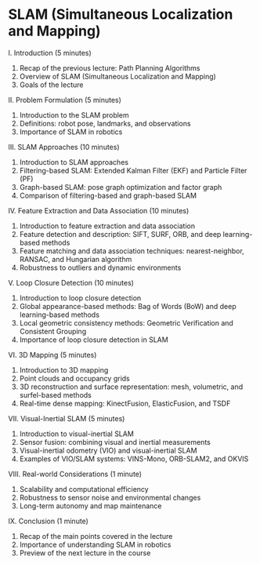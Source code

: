 # SLAM (Simultaneous Localization and Mapping)

I. Introduction (5 minutes)

1. Recap of the previous lecture: Path Planning Algorithms
1. Overview of SLAM (Simultaneous Localization and Mapping)
1. Goals of the lecture

II. Problem Formulation (5 minutes)

1. Introduction to the SLAM problem
1. Definitions: robot pose, landmarks, and observations
1. Importance of SLAM in robotics

III. SLAM Approaches (10 minutes)

1. Introduction to SLAM approaches
1. Filtering-based SLAM: Extended Kalman Filter (EKF) and Particle Filter (PF)
1. Graph-based SLAM: pose graph optimization and factor graph
1. Comparison of filtering-based and graph-based SLAM

IV. Feature Extraction and Data Association (10 minutes)

1. Introduction to feature extraction and data association
1. Feature detection and description: SIFT, SURF, ORB, and deep learning-based methods
1. Feature matching and data association techniques: nearest-neighbor, RANSAC, and Hungarian algorithm
1. Robustness to outliers and dynamic environments

V. Loop Closure Detection (10 minutes)

1. Introduction to loop closure detection
1. Global appearance-based methods: Bag of Words (BoW) and deep learning-based methods
1. Local geometric consistency methods: Geometric Verification and Consistent Grouping
1. Importance of loop closure detection in SLAM

VI. 3D Mapping (5 minutes)

1. Introduction to 3D mapping
1. Point clouds and occupancy grids
1. 3D reconstruction and surface representation: mesh, volumetric, and surfel-based methods
1. Real-time dense mapping: KinectFusion, ElasticFusion, and TSDF

VII. Visual-Inertial SLAM (5 minutes)

1. Introduction to visual-inertial SLAM
1. Sensor fusion: combining visual and inertial measurements
1. Visual-inertial odometry (VIO) and visual-inertial SLAM
1. Examples of VIO/SLAM systems: VINS-Mono, ORB-SLAM2, and OKVIS

VIII. Real-world Considerations (1 minute)

1. Scalability and computational efficiency
1. Robustness to sensor noise and environmental changes
1. Long-term autonomy and map maintenance

IX. Conclusion (1 minute)

1. Recap of the main points covered in the lecture
1. Importance of understanding SLAM in robotics
1. Preview of the next lecture in the course
